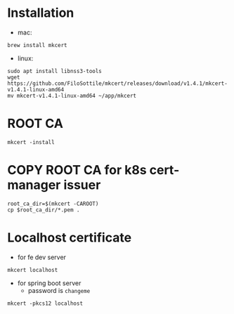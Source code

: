 Installation
===============

* mac:

```
brew install mkcert
```

* linux:

```
sudo apt install libnss3-tools
wget https://github.com/FiloSottile/mkcert/releases/download/v1.4.1/mkcert-v1.4.1-linux-amd64
mv mkcert-v1.4.1-linux-amd64 ~/app/mkcert 
``` 

ROOT CA
===============

```
mkcert -install
```

COPY ROOT CA for k8s cert-manager issuer
=========================================

```
root_ca_dir=$(mkcert -CAROOT)
cp $root_ca_dir/*.pem .
```

Localhost certificate
=======================

* for fe dev server

```
mkcert localhost
```

* for spring boot server
    * password is `changeme`

```
mkcert -pkcs12 localhost
```
